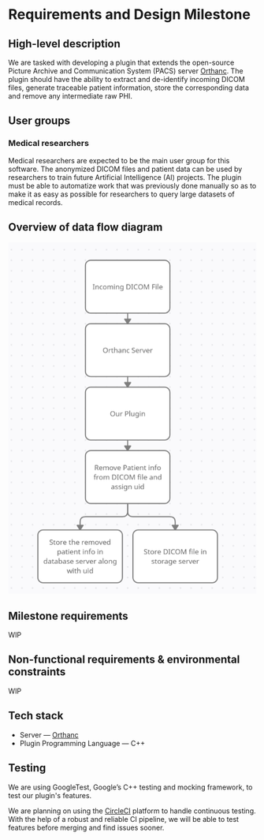 # Requirements and Design Milestone

## High-level description

We are tasked with developing a plugin that extends the open-source Picture Archive and Communication System (PACS) server [Orthanc](https://www.orthanc-server.com/). The plugin should have the ability to extract and de-identify incoming DICOM files, generate traceable patient information, store the corresponding data and remove any intermediate raw PHI.

## User groups

### Medical researchers

Medical researchers are expected to be the main user group for this software. The anonymized DICOM files and patient data can be used by researchers to train future Artificial Intelligence (AI) projects. The plugin must be able to automatize work that was previously done manually so as to make it as easy as possible for researchers to query large datasets of medical records.

## Overview of data flow diagram

![](assets/DFD.png)

## Milestone requirements 

WIP

## Non-functional requirements & environmental constraints

WIP

## Tech stack

- Server — [Orthanc](https://www.orthanc-server.com/)
- Plugin Programming Language — C++

## Testing

We are using GoogleTest, Google’s C++ testing and mocking framework, to test our plugin's features.

We are planning on using the [CircleCI](circleci.com) platform to handle continuous testing. With the help of a robust and reliable CI pipeline, we will be able to test features before merging and find issues sooner.